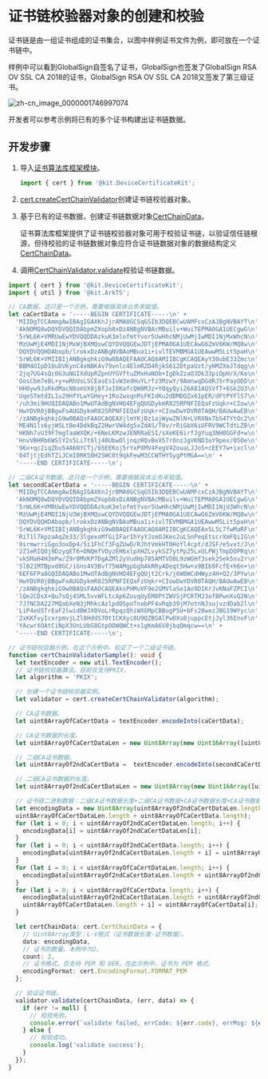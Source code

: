 # 证书链校验器对象的创建和校验

<!--Kit: Device Certificate Kit-->
<!--Subsystem: Security-->
<!--Owner: @zxz--3-->
<!--SE: @lanming-->
<!--TSE: @PAFT-->

证书链是由一组证书组成的证书集合，以图中样例证书文件为例，即可放在一个证书链中。

样例中可以看到GlobalSign自签名了证书，GlobalSign也签发了GlobalSign RSA OV SSL CA 2018的证书，GlobalSign RSA OV SSL CA 2018又签发了第三级证书。

![zh-cn_image_0000001746997074](figures/zh-cn_image_0000001746997074.png)

开发者可以参考示例将已有的多个证书构建出证书链数据。

## 开发步骤

1. 导入[证书算法库框架模块](../../reference/apis-device-certificate-kit/js-apis-cert.md)。
   ```ts
   import { cert } from '@kit.DeviceCertificateKit';
   ```

2. [cert.createCertChainValidator](../../reference/apis-device-certificate-kit/js-apis-cert.md#certcreatecertchainvalidator)创建证书链校验器对象。

3. 基于已有的证书数据，创建证书链数据对象[CertChainData](../../reference/apis-device-certificate-kit/js-apis-cert.md#certchaindata)。
   
   证书算法库框架提供了证书链校验器对象可用于校验证书链，以验证信任链根源，但待校验的证书链数据对象应符合证书链数据对象的数据结构定义[CertChainData](../../reference/apis-device-certificate-kit/js-apis-cert.md#certchaindata)。

4. 调用[CertChainValidator.validate](../../reference/apis-device-certificate-kit/js-apis-cert.md#validate)校验证书链数据。

```ts
import { cert } from '@kit.DeviceCertificateKit';
import { util } from '@kit.ArkTS';

// CA数据，这只是一个示例，需要根据具体业务来赋值。
let caCertData = '-----BEGIN CERTIFICATE-----\n' +
  'MIIDgTCCAmmgAwIBAgIGAXKnJjrAMA0GCSqGSIb3DQEBCwUAMFcxCzAJBgNVBAYT\n' +
  'AkNOMQ8wDQYDVQQIDAbpmZXopb8xDzANBgNVBAcMBuilv+WuiTEPMA0GA1UECgwG\n' +
  '5rWL6K+VMRUwEwYDVQQDDAzkuK3mlofmtYvor5UwHhcNMjUwMjIwMDI1NjMxWhcN\n' +
  'MzUwMjE4MDI1NjMxWjBXMQswCQYDVQQGEwJDTjEPMA0GA1UECAwG6ZmV6KW/MQ8w\n' +
  'DQYDVQQHDAbopb/lrokxDzANBgNVBAoMBua1i+ivlTEVMBMGA1UEAwwM5Lit5paH\n' +
  '5rWL6K+VMIIBIjANBgkqhkiG9w0BAQEFAAOCAQ8AMIIBCgKCAQEAyY30ubE33Zmc\n' +
  'BBM4OIpD1UuDVKynC4xNBK4v79vnlc4ElmRZD4RjkS612DtpaUzt/yHMZXmJTdqg\n' +
  '2jq7UG4sQc0G3uNGIXdUpRZpnUYGVftuZMxHaNOb+IgDkZzaO3Dk33piOpH/X/Ke\n' +
  'OosCbm7eBL+y+wRhUsLSCEasEsIvW3edHuYLrfz3MzwY/9AmnwqDGdRJ5rPayODD\n' +
  'HH0yw9JuRkdMacN8omVX8jBfJeI8KafcQW8MJz+Y0qyQyiZ6A81AQSVfT+6Sk2U3\n' +
  'UqeSTmtdIL1u29HfYLwYGHey+1Ro2wxqnMsFKIdKu2dDMDQZx61pER/dFtPYFlS7\n' +
  '/uh3mi9HUQIDAQABo1MwUTAdBgNVHQ4EFgQUGDykmR825RPNFIEQaFzUqkr+CIow\n' +
  'HwYDVR0jBBgwFoAUGDykmR825RPNFIEQaFzUqkr+CIowDwYDVR0TAQH/BAUwAwEB\n' +
  '/zANBgkqhkiG9w0BAQsFAAOCAQEAXjlmYKjBz1ajWywZNlN+LVRXNx7bS4TYtOc2\n' +
  'ME4N1ls6yjWSLtBe4DdkBqZ2HwrVW4dg5xZdAS/T0v/rRiGbX6iUFRV9WCTdtLZB\n' +
  'HKNh7vU39F7mgTaaWXQK/+6NeLKMzwJENRRaESI/sXeKE6irfJgYuq3NH8GGFd+w\n' +
  'HnvVBHRb6WSlY2s5Li7t6lj40UbwOljnqzRQvBeX57rOnzJgVKND3oY9pex/05Oe\n' +
  '96x+qc2iqZbu54A6NYCTj/65EEKoj5rYxPXMV4FegV42ouaLJJoS+cEEY7w+ixcl\n' +
  '04TjtjEdhTZiJCmI0RK50H2SWC0t9qkFewM3CCWTHY5ygPtMGA==\n' +
  '-----END CERTIFICATE-----\n';

// 二级CA证书数据，这只是一个示例，需要根据具体业务来赋值。
let secondCaCertData = '-----BEGIN CERTIFICATE-----\n' +
  'MIIDgTCCAmmgAwIBAgIGAXKnJjrBMA0GCSqGSIb3DQEBCwUAMFcxCzAJBgNVBAYT\n' +
  'AkNOMQ8wDQYDVQQIDAbpmZXopb8xDzANBgNVBAcMBuilv+WuiTEPMA0GA1UECgwG\n' +
  '5rWL6K+VMRUwEwYDVQQDDAzkuK3mlofmtYvor5UwHhcNMjUwMjIwMDI1NjU3WhcN\n' +
  'MzUwMjE4MDI1NjU3WjBXMQswCQYDVQQGEwJDTjEPMA0GA1UECAwG6ZmV6KW/MQ8w\n' +
  'DQYDVQQHDAbopb/lrokxDzANBgNVBAoMBua1i+ivlTEVMBMGA1UEAwwM5Lit5paH\n' +
  '5rWL6K+VMIIBIjANBgkqhkiG9w0BAQEFAAOCAQ8AMIIBCgKCAQEAxSL5L7fwMaRF\n' +
  'RiT1l7kpzaAqZe33/3lgexoMfGiIFarIhYyYJsmOJKes2uLSnPeqEtscrXmFQiIG\n' +
  '0srmwrriGgo3oxDp4/5i1FhCf3FqZUwD/RJhtVmkHT0HoYl4cpt/dJSF/e5vxt/J\n' +
  '2Z1eRIQOj9DzyqET6+ONQmfVOyzEH6xlpXHZLvykSZ7ytPp25LxULPWjTmpDOPRq\n' +
  'vkSMaH4H3mPw/Z9r0MVKP7DgAZMl2yVudHp785AMTVD0L9zWGHf3sek25ek5nv2r\n' +
  'SlB21MTBpvd8GC/iGns4V3Bvf75WAMgpGghAkRRyADeqt5Hw+x9BIb9FcfE+h6n+\n' +
  '6EF6FPa8GQIDAQABo1MwUTAdBgNVHQ4EFgQUjt2Crk/j6W8WCdHWyz4H+Q2/3PYw\n' +
  'HwYDVR0jBBgwFoAUGDykmR825RPNFIEQaFzUqkr+CIowDwYDVR0TAQH/BAUwAwEB\n' +
  '/zANBgkqhkiG9w0BAQsFAAOCAQEAksPHMuVF9e2GMVlaSe1Ao9D1KrJvKNaFZPCI\n' +
  'lQe2CDsX+Qu7sQj4SML5vvWFLtcAp6ZovqUyEM0PtZWVSjPCRTMJ3ofBPwnXvQ2N\n' +
  '7J7NCDA227MQabXeN3jMhkcAzlpdO5poTnobPF4xRqb39jM7otnNJsujvzdDab2l\n' +
  'LiP4eU5TrEaF2lwidBWJX0VoLrRpqzQhiWXGMpCBBugP5U+bFs20wezJBG19WYyc\n' +
  '2xKKfvyIcxrpmvjLZl8HddS7Ot1CKXyc8U9QZBGAlPwOXu8juppcEtjJyl36EnvF\n' +
  'YAcwrXOAtCiNpX3UnLUbG8GtpOOWQWCt+x1gKmA6V0jbqQmqcw==\n' +
  '-----END CERTIFICATE-----\n';

// 证书链校验器示例。在这个示例中，验证了一个二级证书链。
function certChainValidatorSample(): void {
  let textEncoder = new util.TextEncoder();
  // 证书链校验器算法。目前仅支持PKIX。
  let algorithm = 'PKIX';

  // 创建一个证书链校验器实例。
  let validator = cert.createCertChainValidator(algorithm);

  // CA证书数据。
  let uint8ArrayOfCaCertData = textEncoder.encodeInto(caCertData);

  // CA证书数据的长度。
  let uint8ArrayOfCaCertDataLen = new Uint8Array(new Uint16Array([uint8ArrayOfCaCertData.byteLength]).buffer);

  // 二级CA证书数据。
  let uint8ArrayOf2ndCaCertData =  textEncoder.encodeInto(secondCaCertData);

  // 二级CA证书数据的长度。
  let uint8ArrayOf2ndCaCertDataLen = new Uint8Array(new Uint16Array([uint8ArrayOf2ndCaCertData.byteLength]).buffer);

  // 证书链二进制数据：二级CA证书数据长度+二级CA证书数据+CA证书数据长度+CA证书数据（L-V格式）。
  let encodingData = new Uint8Array(uint8ArrayOf2ndCaCertDataLen.length + uint8ArrayOf2ndCaCertData.length +
  uint8ArrayOfCaCertDataLen.length + uint8ArrayOfCaCertData.length);
  for (let i = 0; i < uint8ArrayOf2ndCaCertDataLen.length; i++) {
    encodingData[i] = uint8ArrayOf2ndCaCertDataLen[i];
  }
  for (let i = 0; i < uint8ArrayOf2ndCaCertData.length; i++) {
    encodingData[uint8ArrayOf2ndCaCertDataLen.length + i] = uint8ArrayOf2ndCaCertData[i];
  }
  for (let i = 0; i < uint8ArrayOfCaCertDataLen.length; i++) {
    encodingData[uint8ArrayOf2ndCaCertDataLen.length + uint8ArrayOf2ndCaCertData.length + i] = uint8ArrayOfCaCertDataLen[i];
  }
  for (let i = 0; i < uint8ArrayOfCaCertData.length; i++) {
    encodingData[uint8ArrayOf2ndCaCertDataLen.length + uint8ArrayOf2ndCaCertData.length +
    uint8ArrayOfCaCertDataLen.length + i] = uint8ArrayOfCaCertData[i];
  }

  let certChainData: cert.CertChainData = {
    // Uint8Array类型：L-V格式（证书数据长度-证书数据）。
    data: encodingData,
    // 证书的数量。本例中为2。
    count: 2,
    // 证书格式。仅支持 PEM 和 DER。在此示例中，证书为 PEM 格式。
    encodingFormat: cert.EncodingFormat.FORMAT_PEM
  };

  // 验证证书链。
  validator.validate(certChainData, (err, data) => {
    if (err != null) {
      // 校验失败。
      console.error(`validate failed, errCode: ${err.code}, errMsg: ${err.message}`);
    } else {
      // 校验成功。
      console.log('validate success');
    }
  });
}
```
